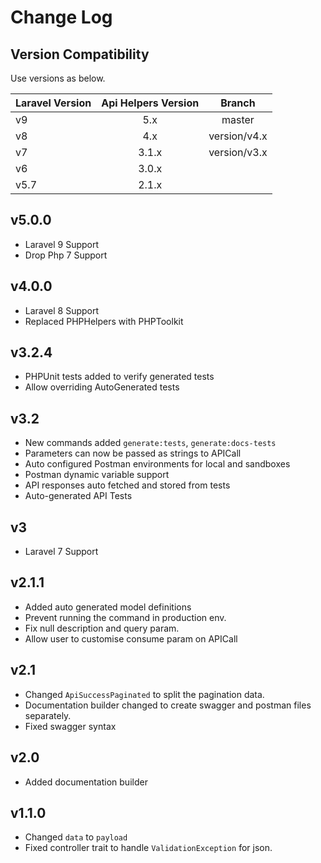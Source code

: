 # Change Log

## Version Compatibility

Use versions as below.

| Laravel Version | Api Helpers Version      | Branch         |
| --------------- |:------------------------:|:--------------:|
| v9              | 5.x                      | master         |  
| v8              | 4.x                      | version/v4.x   |  
| v7              | 3.1.x                    | version/v3.x   |
| v6              | 3.0.x                    |                |
| v5.7            | 2.1.x                    |                |  

## v5.0.0
- Laravel 9 Support
- Drop Php 7 Support

## v4.0.0
- Laravel 8 Support
- Replaced PHPHelpers with PHPToolkit

## v3.2.4
- PHPUnit tests added to verify generated tests
- Allow overriding AutoGenerated tests

## v3.2
- New commands added `generate:tests`, `generate:docs-tests`
- Parameters can now be passed as strings to APICall
- Auto configured Postman environments for local and sandboxes
- Postman dynamic variable support
- API responses auto fetched and stored from tests
- Auto-generated API Tests

## v3
- Laravel 7 Support

## v2.1.1
- Added auto generated model definitions 
- Prevent running the command in production env.
- Fix null description and query param.
- Allow user to customise consume param on APICall

## v2.1
- Changed `ApiSuccessPaginated` to split the pagination data.
- Documentation builder changed to create swagger and postman files separately.
- Fixed swagger syntax 

## v2.0
- Added documentation builder

## v1.1.0
- Changed `data` to `payload`
- Fixed controller trait to handle `ValidationException` for json.
